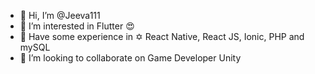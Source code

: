 - 👋 Hi, I’m @Jeeva111
- 👀 I’m interested in Flutter 😍
- 🌱 Have some experience in ✡️ React Native, React JS, Ionic, PHP and mySQL
- 💞️ I’m looking to collaborate on Game Developer Unity

<!---
Jeeva111/Jeeva111 is a ✨ special ✨ repository because its `README.md` (this file) appears on your GitHub profile.
You can click the Preview link to take a look at your changes.
--->
